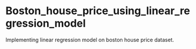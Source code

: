 # Boston_house_price_using_linear_regression_model
Implementing linear regression model on boston house price dataset.
